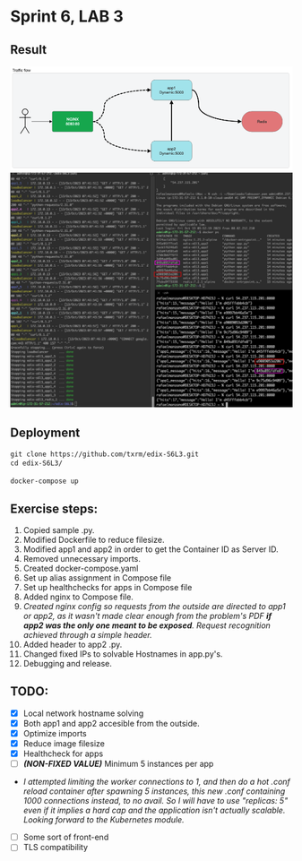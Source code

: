 # Sprint 6, LAB 3

## Result
![diagram](https://github.com/txrm/edix-S6L3/blob/main/screencaps/diagram.png?raw=true)
![result](https://github.com/txrm/edix-S6L3/blob/main/screencaps/result.png?raw=true)

## Deployment
```shell
git clone https://github.com/txrm/edix-S6L3.git
cd edix-S6L3/

docker-compose up
```
## Exercise steps:

1. Copied sample .py.
2. Modified Dockerfile to reduce filesize.
3. Modified app1 and app2 in order to get the Container ID as Server ID.
4. Removed unnecessary imports.
5. Created docker-compose.yaml
6. Set up alias assignment in Compose file
7. Set up healthchecks for apps in Compose file
8. Added nginx to Compose file.
9. *Created nginx config so requests from the outside are directed to app1 or app2, as it wasn't made clear enough from the problem's PDF **if app2 was the only one meant to be exposed**. Request recognition achieved through a simple header.*
10. Added header to app2 .py.
11. Changed fixed IPs to solvable Hostnames in app.py's.
12. Debugging and release.

## TODO:
- [X] Local network hostname solving
- [X] Both app1 and app2 accesible from the outside.
- [X] Optimize imports
- [x] Reduce image filesize
- [X] Healthcheck for apps
- [ ] ***(NON-FIXED VALUE)*** Minimum 5 instances per app 
- *I attempted limiting the worker connections to 1, and then do a hot .conf reload container after spawning 5 instances, this new .conf containing 1000 connections instead, to no avail. So I will have to use "replicas: 5" even if it implies a hard cap and the application isn't actually scalable. Looking forward to the Kubernetes module.*
- [ ] Some sort of front-end
- [ ] TLS compatibility